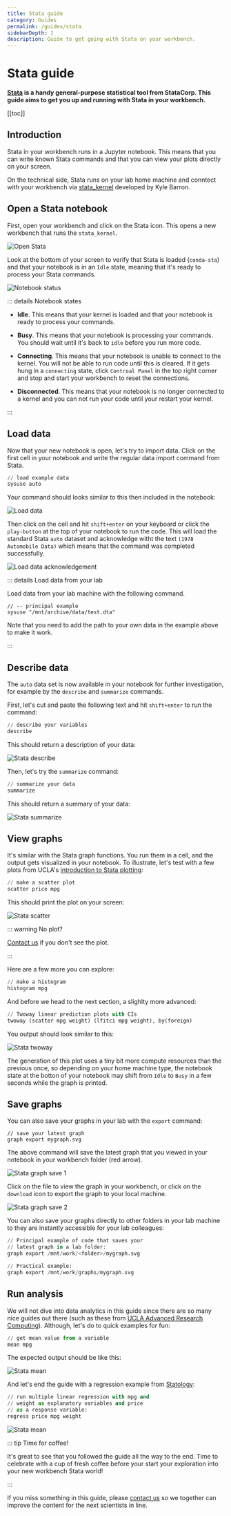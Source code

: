```yaml
---
title: Stata guide
category: Guides
permalink: /guides/stata
sidebarDepth: 1
description: Guide to get going with Stata on your workbench.
---
```


# Stata guide

**[Stata](https://www.stata.com/) is a handy general-purpose statistical tool from StataCorp. This guide aims to get you up and running with Stata in your workbench.**

[[toc]]

## Introduction

Stata in your workbench runs in a Jupyter notebook. This means that you can write known Stata commands and that you can view your plots directly on your screen. 

On the technical side, Stata runs on your lab home machine and conntect with your workbench via [stata_kernel](https://kylebarron.dev/stata_kernel/) developed by Kyle Barron.

## Open a Stata notebook

First, open your workbench and click on the Stata icon. This opens a new workbench that runs the `stata_kernel`.

![Open Stata](./images/stata_notebook.png)

Look at the bottom of your screen to verify that Stata is loaded (`conda-sta`) and that your notebook is in an `Idle` state, meaning that it's ready to process your Stata commands.

![Notebook status](./images/stata_idle.png)
 
::: details Notebook states

* **Idle**. This means that your kernel is loaded and that your notebook is ready to process your commands.

* **Busy**. This means that your notebook is processing your commands. You should wait until it's back to `idle` before you run more code.

* **Connecting**. This means that your notebook is unable to connect to the kernel. You will not be able to run code until this is cleared. If it gets hung in a `connecting` state, click `Controal Panel` in the top right corner and stop and start your workbench to reset the connections.

* **Disconnected**. This means that your notebook is no longer connected to a kernel and you can not run your code until your restart your kernel.

:::


## Load data

Now that your new notebook is open, let's try to import data. Click on the first cell in your notebook and write the regular data import command from Stata.

```python
// load example data
sysuse auto
```

Your command should looks similar to this then included in the notebook:

![Load data](./images/stata_load_data_example.png)

Then click on the cell and hit `shift+enter` on your keyboard or click the `play-button` at the top of your notebook to run the code. This will load the standard Stata `auto` dataset and acknowledge witht the text `(1978 Automobile Data)` which means that the command was completed successfully.

![Load data acknowledgement](./images/stata_load_data_example_ack.png)

::: details Load data from your lab

Load data from your lab machine with the following command. 

```
// -- principal example
sysuse "/mnt/archive/data/test.dta"
```

Note that you need to add the path to your own data in the example above to make it work. 

:::

## Describe data

The `auto` data set is now available in your notebook for further investigation, for example by the `describe` and `summarize` commands. 

First, let's cut and paste the following text and hit `shift+enter` to run the command: 

```python
// describe your variables
describe
```

This should return a description of your data: 

![Stata describe](./images/stata_describe.png)

Then, let's try the `summarize` command: 

```python
// summarize your data
summarize
```

This should return a summary of your data: 

![Stata summarize](./images/stata_summarize.png)


## View graphs

It's similar with the Stata graph functions. You run them in a cell, and the output gets visualized in your notebook. To illustrate, let's test with a few plots from UCLA's [introduction to Stata plotting](https://stats.oarc.ucla.edu/stata/modules/graph8/intro/introduction-to-graphs-in-stata/): 

```python
// make a scatter plot
scatter price mpg
```

This should print the plot on your screen: 

![Stata scatter](./images/stata_scatter.png)

::: warning No plot?

[Contact us](/contact) if you don't see the plot.

:::

Here are a few more you can explore: 

```python
// make a histogram
histogram mpg
```
And before we head to the next section, a slighlty more advanced:

```python
// Twoway linear prediction plots with CIs
twoway (scatter mpg weight) (lfitci mpg weight), by(foreign)
```

You output should look similar to this: 

![Stata twoway](./images/stata_twoway.png)

The generation of this plot uses a tiny bit more compute resources than the previous once, so depending on your home machine type, the notebook state at the botton of your notebook may shift from `Idle` to `Busy` in a few seconds while the graph is printed.

## Save graphs

You can also save your graphs in your lab with the `export` command: 

```pyhon
// save your latest graph
graph export mygraph.svg
```

The above command will save the latest graph that you viewed in your notebook in your workbench folder (red arrow). 

![Stata graph save 1](./images/stata_graph_export1.png)

Click on the file to view the graph in your workbench, or click on the `download` icon to export the graph to your local machine. 

![Stata graph save 2](./images/stata_graph_export2.png)

You can also save your graphs directly to other folders in your lab machine to they are instantly accessible for your lab colleagues:

```python
// Principal example of code that saves your 
// latest graph in a lab folder:
graph export /mnt/work/<folder>/mygraph.svg

// Practical example:
graph export /mnt/work/graphs/mygraph.svg
```



## Run analysis

We will not dive into data analytics in this guide since there are so many nice guides out there (such as these from [UCLA Advanced Research Computing](https://stats.oarc.ucla.edu/?s=stata)). Although, let's do to quick examples for fun: 

```python
// get mean value from a variable
mean mpg
```

The expected output should be like this: 

![Stata mean](./images/stata_mean.png)

And let's end the guide with a regression example from [Statology](https://www.statology.org/multiple-linear-regression-stata/): 

```python
// run multiple linear regression with mpg and
// weight as explanatory variables and price
// as a response variable:
regress price mpg weight
```

![Stata mean](./images/stata_multiple_linear_regression.png)


::: tip Time for coffee!

It's great to see that you followed the guide all the way to the end. Time to celebrate with a cup of fresh coffee before your start your exploration into your new workbench Stata world!

:::

If you miss something in this guide, please [contact us](/contact) so we together can improve the content for the next scientists in line.



